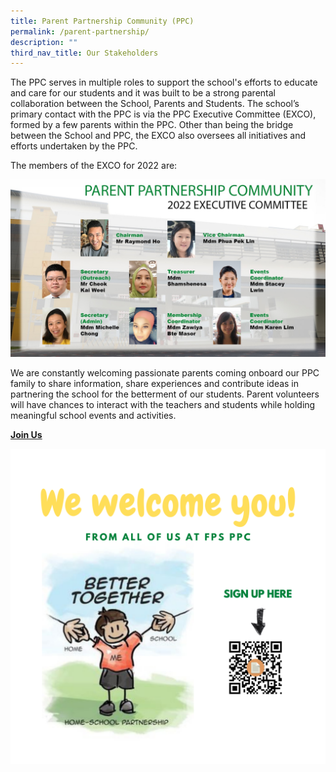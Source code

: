 ```yaml
---
title: Parent Partnership Community (PPC)
permalink: /parent-partnership/
description: ""
third_nav_title: Our Stakeholders
---
```

<p>The PPC serves in multiple roles to support the school's efforts to educate and care for our students and it was built to be a strong parental collaboration between the School, Parents and Students. The school&rsquo;s primary contact with the PPC is via the PPC Executive Committee (EXCO), formed by a few parents within the PPC. Other than being the bridge between the School and PPC, the EXCO also oversees all initiatives and efforts undertaken by the PPC.</p>
<p>The members of the EXCO for 2022 are:</p>
<img src="/images/PPC-2022.jpeg">
<p>We are constantly welcoming passionate parents coming onboard our PPC family to share information, share experiences and contribute ideas in partnering the school for the betterment of our students. Parent volunteers will have chances to interact with the teachers and students while holding meaningful school events and activities.</p>
<p><strong><u>Join Us</u></strong></p>
<img src="/images/FPS-PPC-Invitation.png">